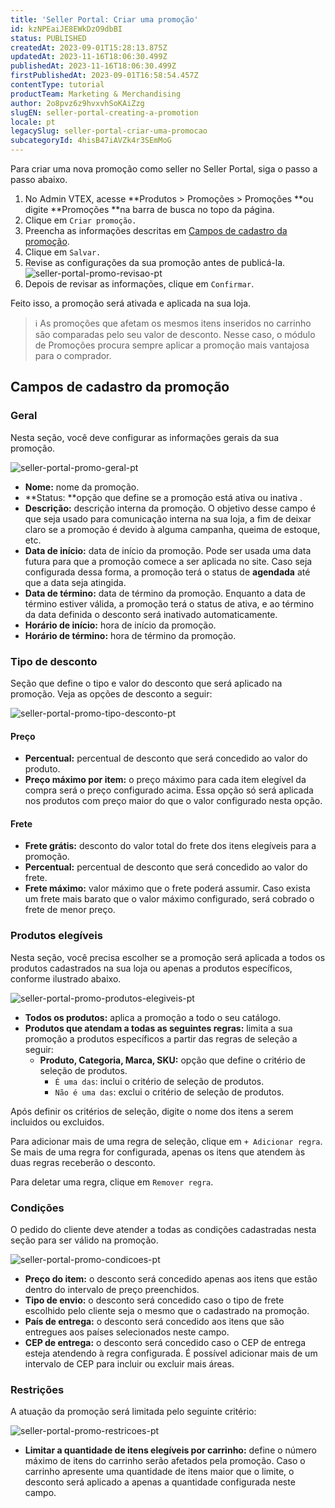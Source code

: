 ```yaml
---
title: 'Seller Portal: Criar uma promoção'
id: kzNPEaiJE8EWkDzO9dbBI
status: PUBLISHED
createdAt: 2023-09-01T15:28:13.875Z
updatedAt: 2023-11-16T18:06:30.499Z
publishedAt: 2023-11-16T18:06:30.499Z
firstPublishedAt: 2023-09-01T16:58:54.457Z
contentType: tutorial
productTeam: Marketing & Merchandising
author: 2o8pvz6z9hvxvhSoKAiZzg
slugEN: seller-portal-creating-a-promotion
locale: pt
legacySlug: seller-portal-criar-uma-promocao
subcategoryId: 4hisB47iAVZk4r3SEmMoG
---
```


Para criar uma nova promoção como seller no Seller Portal, siga o passo a passo abaixo.

1. No Admin VTEX, acesse **Produtos > Promoções > Promoções **ou digite **Promoções **na barra de busca no topo da página.
2. Clique em `Criar promoção.`
3. Preencha as informações descritas em [Campos de cadastro da promoção](#campos-de-cadastro-da-promocao).
4. Clique em `Salvar.`
5. Revise as configurações da sua promoção antes de publicá-la.
![seller-portal-promo-revisao-pt](https://raw.githubusercontent.com/vtexdocs/help-center-content/refs/heads/main/docs/pt/tutorials/Sellers/Seller%20Portal/seller-portal-criar-uma-promocao_1.png)
6. Depois de revisar as informações, clique em `Confirmar`.

Feito isso, a promoção será ativada e aplicada na sua loja.

>ℹ️ As promoções que afetam os mesmos itens inseridos no carrinho são comparadas pelo seu valor de desconto. Nesse caso, o módulo de Promoções procura sempre aplicar a promoção mais vantajosa para o comprador.

## Campos de cadastro da promoção

### Geral

Nesta seção, você deve configurar as informações gerais da sua promoção.

![seller-portal-promo-geral-pt](https://raw.githubusercontent.com/vtexdocs/help-center-content/refs/heads/main/docs/pt/tutorials/Sellers/Seller%20Portal/seller-portal-criar-uma-promocao_2.png)

* **Nome:** nome da promoção.
* **Status: **opção que define se a promoção está ativa <i class="fas-toggle-on"></i> ou inativa <i class="fas-toggle-off"></i>.
* **Descrição:** descrição interna da promoção. O objetivo desse campo é que seja usado para comunicação interna na sua loja, a fim de deixar claro se a promoção é devido à alguma campanha, queima de estoque, etc.
* **Data de início:** data de início da promoção. Pode ser usada uma data futura para que a promoção comece a ser aplicada no site. Caso seja configurada dessa forma, a promoção terá o status de **agendada** até que a data seja atingida. 
* **Data de término:** data de término da promoção. Enquanto a data de término estiver válida, a promoção terá o status de ativa, e ao término da data definida o desconto será inativado automaticamente.
* **Horário de início:** hora de início da promoção.
* **Horário de término:** hora de término da promoção.

### Tipo de desconto

Seção que define o tipo e valor do desconto que será aplicado na promoção. Veja as opções de desconto a seguir:

![seller-portal-promo-tipo-desconto-pt](https://raw.githubusercontent.com/vtexdocs/help-center-content/refs/heads/main/docs/pt/tutorials/Sellers/Seller%20Portal/seller-portal-criar-uma-promocao_3.png)

#### Preço

* **Percentual:** percentual de desconto que será concedido ao valor do produto.
* **Preço máximo por item:** o preço máximo para cada item elegível da compra será o preço configurado acima. Essa opção só será aplicada nos produtos com preço maior do que o valor configurado nesta opção.

#### Frete

* **Frete grátis:** desconto do valor total do frete dos itens elegíveis para a promoção.
* **Percentual:** percentual de desconto que será concedido ao valor do frete. 
* **Frete máximo:** valor máximo que o frete poderá assumir. Caso exista um frete mais barato que o valor máximo configurado, será cobrado o frete de menor preço.

### Produtos elegíveis

Nesta seção, você precisa escolher se a promoção será aplicada a todos os produtos cadastrados na sua loja ou apenas a produtos específicos, conforme ilustrado abaixo.

![seller-portal-promo-produtos-elegiveis-pt](https://raw.githubusercontent.com/vtexdocs/help-center-content/refs/heads/main/docs/pt/tutorials/Sellers/Seller%20Portal/seller-portal-criar-uma-promocao_4.png)

* **Todos os produtos:** aplica a promoção a todo o seu catálogo.
* **Produtos que atendam a todas as seguintes regras:** limita a sua promoção a produtos específicos a partir das regras de seleção a seguir:
  * **Produto, Categoria, Marca, SKU:** opção que define o critério de seleção de produtos.
      * `É uma das`: inclui o critério de seleção de produtos.
      * `Não é uma das`: exclui o critério de seleção de produtos.

Após definir os critérios de seleção, digite o nome dos itens a serem incluidos ou excluidos.

Para adicionar mais de uma regra de seleção, clique em `+ Adicionar regra`. Se mais de uma regra for configurada, apenas os itens que atendem às duas regras receberão o desconto.

Para deletar uma regra, clique em <i class="fas-trash-can"></i> `Remover regra`.

### Condições

O pedido do cliente deve atender a todas as condições cadastradas nesta seção para ser válido na promoção.

![seller-portal-promo-condicoes-pt](https://raw.githubusercontent.com/vtexdocs/help-center-content/refs/heads/main/docs/pt/tutorials/Sellers/Seller%20Portal/seller-portal-criar-uma-promocao_5.png)

* **Preço do item:** o desconto será concedido apenas aos itens que estão dentro do intervalo de preço preenchidos. 
* **Tipo de envio:** o desconto será concedido caso o tipo de frete escolhido pelo cliente seja o mesmo que o cadastrado na promoção. 
* **País de entrega:** o desconto será concedido aos itens que são entregues aos países selecionados neste campo.
* **CEP de entrega:** o desconto será concedido caso o CEP de entrega esteja atendendo à regra configurada. É possível adicionar mais de um intervalo de CEP para incluir ou excluir mais áreas.

### Restrições

A atuação da promoção será limitada pelo seguinte critério:

![seller-portal-promo-restricoes-pt](https://raw.githubusercontent.com/vtexdocs/help-center-content/refs/heads/main/docs/pt/tutorials/Sellers/Seller%20Portal/seller-portal-criar-uma-promocao_6.png)

* **Limitar a quantidade de itens elegíveis por carrinho:** define o número máximo de itens do carrinho serão afetados pela promoção. Caso o carrinho apresente uma quantidade de itens maior que o limite, o desconto será aplicado a apenas a quantidade configurada neste campo.
